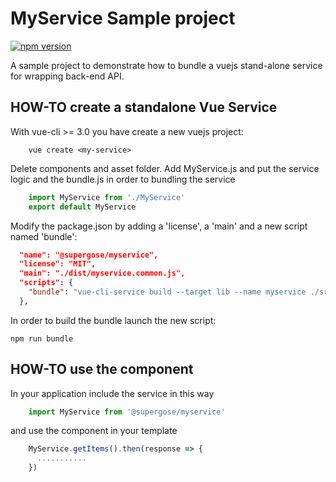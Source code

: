 # MyService Sample project

[![npm version](https://badge.fury.io/js/%40supergose%2Fmyservice.svg)](https://badge.fury.io/js/%40supergose%2Fmyservice)

A sample project to demonstrate how to bundle a vuejs stand-alone service for wrapping back-end API.

## HOW-TO create a standalone Vue Service

With vue-cli >= 3.0 you have create a new vuejs project:
```
    vue create <my-service>
```

Delete components and asset folder.
Add MyService.js and put the service logic and the bundle.js in order to bundling the service
```javascript
    import MyService from './MyService'
    export default MyService

```

Modify the package.json by adding a 'license', a 'main' and a new script named 'bundle':
```json
  "name": "@supergose/myservice",
  "license": "MIT",
  "main": "./dist/myservice.common.js",
  "scripts": {
    "bundle": "vue-cli-service build --target lib --name myservice ./src/bundle.js"
  },
```

In order to build the bundle launch the new script:
```
npm run bundle
```

## HOW-TO use the component
In your application include the service in this way
```javascript
    import MyService from '@supergose/myservice'
```
and use the component in your template

```javascript
    MyService.getItems().then(response => {
      ...........
    })
```